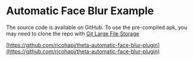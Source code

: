 # Automatic Face Blur Example

The source code is available on GitHub.  To use the pre-compiled apk,
you may need to clone the repo with [Git Large File Storage](https://git-lfs.github.com/)

[https://github.com/ricohapi/theta-automatic-face-blur-plugin](https://github.com/ricohapi/theta-automatic-face-blur-plugin)


